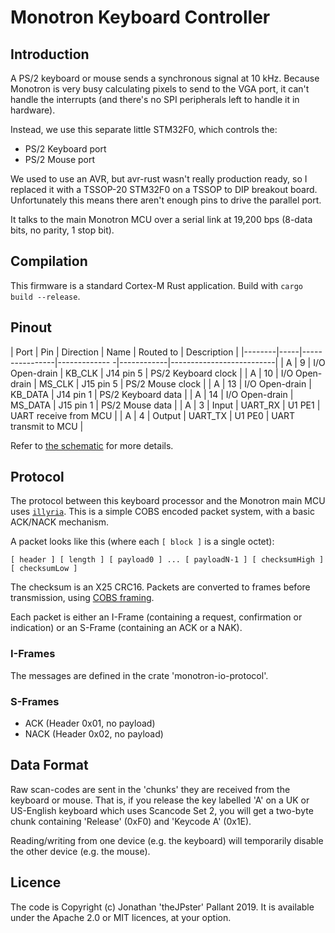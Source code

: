 # Monotron Keyboard Controller

## Introduction

A PS/2 keyboard or mouse sends a synchronous signal at 10 kHz. Because
Monotron is very busy calculating pixels to send to the VGA port, it can't
handle the interrupts (and there's no SPI peripherals left to handle it in
hardware).

Instead, we use this separate little STM32F0, which controls the:

* PS/2 Keyboard port
* PS/2 Mouse port

We used to use an AVR, but avr-rust wasn't really production ready, so I
replaced it with a TSSOP-20 STM32F0 on a TSSOP to DIP breakout board.
Unfortunately this means there aren't enough pins to drive the parallel port.

It talks to the main Monotron MCU over a serial link at 19,200 bps (8-data
bits, no parity, 1 stop bit).

## Compilation

This firmware is a standard Cortex-M Rust application. Build with `cargo build --release`.

## Pinout

| Port   | Pin |  Direction     | Name          | Routed to  | Description              |
|--------|-----|----------------|------------- -|------------|--------------------------|
| A      | 9   | I/O Open-drain | KB_CLK        | J14 pin 5  | PS/2 Keyboard clock      |
| A      | 10  | I/O Open-drain | MS_CLK        | J15 pin 5  | PS/2 Mouse clock         |
| A      | 13  | I/O Open-drain | KB_DATA       | J14 pin 1  | PS/2 Keyboard data       |
| A      | 14  | I/O Open-drain | MS_DATA       | J15 pin 1  | PS/2 Mouse data          |
| A      | 3   | Input          | UART_RX       | U1 PE1     | UART receive from MCU    |
| A      | 4   | Output         | UART_TX       | U1 PE0     | UART transmit to MCU     |

Refer to [the schematic](../pcb/schematic.pdf) for more details.

## Protocol

The protocol between this keyboard processor and the Monotron main MCU uses
[`illyria`](https://github.com/thejpster/illyria). This is a simple COBS
encoded packet system, with a basic ACK/NACK mechanism.

A packet looks like this (where each `[ block ]` is a single octet):

```
[ header ] [ length ] [ payload0 ] ... [ payloadN-1 ] [ checksumHigh ] [ checksumLow ]
```

The checksum is an X25 CRC16. Packets are converted to frames before
transmission, using [COBS
framing](https://en.wikipedia.org/wiki/Consistent_Overhead_Byte_Stuffing).

Each packet is either an I-Frame (containing a request, confirmation or
indication) or an S-Frame (containing an ACK or a NAK).

### I-Frames

The messages are defined in the crate 'monotron-io-protocol'.

### S-Frames

* ACK (Header 0x01, no payload)
* NACK (Header 0x02, no payload)

## Data Format

Raw scan-codes are sent in the 'chunks' they are received from the keyboard or
mouse. That is, if you release the key labelled 'A' on a UK or US-English
keyboard which uses Scancode Set 2, you will get a two-byte chunk containing
'Release' (0xF0) and 'Keycode A' (0x1E).

Reading/writing from one device (e.g. the keyboard) will temporarily disable
the other device (e.g. the mouse).

## Licence

The code is Copyright (c) Jonathan 'theJPster' Pallant 2019. It is available
under the Apache 2.0 or MIT licences, at your option.
